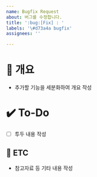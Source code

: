 ```yaml
---
name: Bugfix Request
about: 버그를 수정합니다.
title: ':bug:[Fix] : '
labels: '\#d73a4a bugfix'
assignees: ''

---
```


# 📝 개요
- 추가할 기능을 세분화하여 개요 작성

# ✔️ To-Do
- [ ] 투두 내용 작성

## 👀 ETC
- 참고자료 등 기타 내용 작성